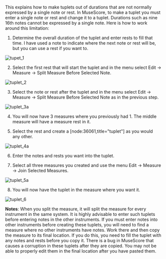 This explains how to make tuplets out of durations that are not normally expressed by a single note or rest.
In MuseScore, to make a tuplet you must enter a single note or rest and change it to a tuplet. Durations such as nine 16th notes cannot be expressed by a single note. Here is how to work around this limitation:

1. Determine the overall duration of the tuplet and enter rests to fill that time. I have used a note to indicate where the next note or rest will be, but you can use a rest if you want to.

![tupet_1](../images/tupet_1.png)

2. Select the first rest that will start the tuplet and in the menu select Edit &rarr; Measure &rarr; Split Measure Before Selected Note.
  
![tuplet_2](../images/tuplet_2.png)

3. Select the note or rest after the tuplet and in the menu select Edit &rarr; Measure &rarr; Split Measure Before Selected Note as in the previous step.
 
![tuplet_3a](../images/tuplet_3a.png)

4. You will now have 3 measures where you previously had 1. The middle measure will have a measure rest in it.

5. Select the rest and create a [node:36061,title="tuplet"] as you would any other.

![tuplet_4a](../images/tuplet_4a.png)

6. Enter the notes and rests you want into the tuplet.

7. Select all three measures you created and use the menu Edit &rarr; Measure &rarr; Join Selected Measures.

![tuplet_5a](../images/tuplet_5a.png)

8. You will now have the tuplet in the measure where you want it.
 
![tuplet_6](../images/tuplet_6.png)

**Notes**: When you split the measure, it will split the measure for every instrument in the same system. It is highly advisable to enter such tuplets before entering notes in the other instruments. If you must enter notes into other instruments before creating these tuplets, you will need to find a measure where no other instruments have notes. Work there and then copy the measure to its final location. If you do this, you need to fill the tuplet with any notes and rests before you copy it. There is a bug in MuseScore that causes a corruption in these tuplets after they are copied. You may not be able to properly edit them in the final location after you have pasted them.